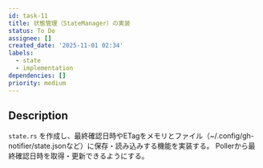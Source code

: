 ```yaml
---
id: task-11
title: 状態管理（StateManager）の実装
status: To Do
assignee: []
created_date: '2025-11-01 02:34'
labels:
  - state
  - implementation
dependencies: []
priority: medium
---
```


## Description

<!-- SECTION:DESCRIPTION:BEGIN -->
`state.rs` を作成し、最終確認日時やETagをメモリとファイル（~/.config/gh-notifier/state.jsonなど）に保存・読み込みする機能を実装する。
Pollerから最終確認日時を取得・更新できるようにする。
<!-- SECTION:DESCRIPTION:END -->
